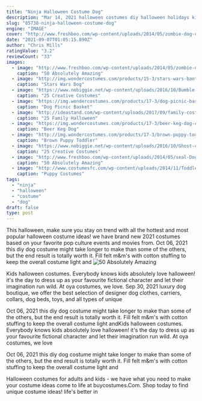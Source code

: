 ```yaml
---
title: "Ninja Halloween Costume Dog"
description: "Mar 14, 2021 halloween costumes diy halloween holidays kids diy halloween costumes your kids will love it's that time of year again when you have to choose between spending a small"
slug: "85738-ninja-halloween-costume-dog"
engine: "IMAGE"
cover: "http://www.freshboo.com/wp-content/uploads/2014/05/zombie-dog-costume.jpg"
date: "2021-09-07T01:05:15.890Z"
author: "Chris Mills"
ratingValue: "3.2"
reviewCount: "33"
images:
  - image: "http://www.freshboo.com/wp-content/uploads/2014/05/zombie-dog-costume.jpg"
    caption: "50 Absolutely Amazing"
  - image: "http://img.wondercostumes.com/products/15-3/stars-wars-bantha-rider-costume.jpg"
    caption: "Stars Wars Dog"
  - image: "https://www.nobiggie.net/wp-content/uploads/2016/10/Bumble-Bee-Dog-Costume.jpg"
    caption: "25 Creative Costumes"
  - image: "https://img.wondercostumes.com/products/17-3/dog-picnic-basket-costume.jpg"
    caption: "Dog Picnic Basket"
  - image: "http://ideastand.com/wp-content/uploads/2017/09/family-costumes/20-family-halloween-costume-diy-ideas.jpg"
    caption: "25 Family Halloween"
  - image: "https://img.wondercostumes.com/products/17-3/beer-keg-dog-costume.jpg"
    caption: "Beer Keg Dog"
  - image: "http://img.wondercostumes.com/products/17-3/brown-puppy-toddler-boys-costume.jpg"
    caption: "Brown Puppy Toddler"
  - image: "https://www.nobiggie.net/wp-content/uploads/2016/10/Ghost-costume.jpg"
    caption: "25 Creative Costumes"
  - image: "http://www.freshboo.com/wp-content/uploads/2014/05/seal-Dog-Costumes.jpg"
    caption: "50 Absolutely Amazing"
  - image: "http://www.costumesfc.com/wp-content/uploads/2014/11/Toddler-Puppy-Costume.jpg"
    caption: "Puppy Costumes"
tags:
  - "ninja"
  - "halloween"
  - "costume"
  - "dog"
draft: false
type: post
---
```


This halloween, make sure you stay on trend with all the hottest and most popular halloween costume ideas! we have brand new 2021 costumes based on your favorite pop culture events and movies from. Oct 06, 2021 this diy dog costume might take longer to make than some of the others, but the end result is totally worth it. Fill felt m&m's with cotton stuffing to keep the overall costume light and
![50 Absolutely Amazing](http://www.freshboo.com/wp-content/uploads/2014/05/seal-Dog-Costumes.jpg "50 Absolutely Amazing")

Kids halloween costumes. Everybody knows kids absolutely love halloween! it&#39;s the day to dress up as your favourite fictional character and let their imagination run wild. At oya costumes, we love. Sep 30, 2021 luxury dog boutique, we offer the best selection of designer dog clothes, carriers, collars, dog beds, toys, and all types of unique
<!--inArticleAds-->

<!--galleryOne-->

Oct 06, 2021 this diy dog costume might take longer to make than some of the others, but the end result is totally worth it. Fill felt m&m's with cotton stuffing to keep the overall costume light andKids halloween costumes. Everybody knows kids absolutely love halloween! it's the day to dress up as your favourite fictional character and let their imagination run wild. At oya costumes, we love
<!--inArticleAds-->

<!--galleryTwo-->

Oct 06, 2021 this diy dog costume might take longer to make than some of the others, but the end result is totally worth it. Fill felt m&m's with cotton stuffing to keep the overall costume light and
<!--galleryThree-->

Halloween costumes for adults and kids - we have what you need to make your costume ideas come to life at buycostumes.Com. Shop today to find unique costume ideas! life's better in